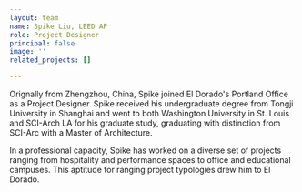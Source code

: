 ```yaml
---
layout: team
name: Spike Liu, LEED AP
role: Project Designer
principal: false
image: ''
related_projects: []

---
```

Orignally from Zhengzhou, China, Spike joined El Dorado's Portland Office as a Project Designer. Spike received his undergraduate degree from Tongji University in Shanghai and went to both Washington University in St. Louis and SCI-Arch LA for his graduate study, graduating with distinction from SCI-Arc with a Master of Architecture.  
  
In a professional capacity, Spike has worked on a diverse set of projects ranging from hospitality and performance spaces to office and educational campuses. This aptitude for ranging project typologies drew him to El Dorado.